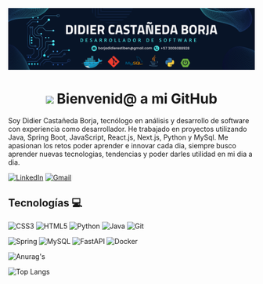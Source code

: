 <div id="banner"align="center">
<img src="./Banner.png"/>
</div>

<div id="banner"align="center">
<h1>
<img src="https://media1.giphy.com/media/v1.Y2lkPTc5MGI3NjExbzhwN2I1NWg3MW40ZG9paG5hMXRieGI3cmYzNHhrc3NlMTJidGF5cSZlcD12MV9pbnRlcm5hbF9naWZfYnlfaWQmY3Q9cw/PAuDiTd7DLwYagLGH3/giphy.webp/giphy.gif" width="100"/> Bienvenid@ a mi GitHub
</h1>
</div>

 Soy Didier Castañeda Borja, tecnólogo en análisis y desarrollo de software con experiencia como desarrollador. He trabajado en proyectos utilizando Java, Spring Boot, JavaScript, React.js, Next.js, Python y MySql. Me apasionan los retos poder aprender e innovar cada dia, siempre busco aprender nuevas tecnologias, tendencias y poder darles utilidad en mi dia a dia.


[![LinkedIn](https://img.shields.io/badge/linkedin-%230077B5.svg?style=for-the-badge&logo=linkedin&logoColor=white)](https://www.linkedin.com/in/didier-castañeda-borja-741185274/)
[![Gmail](https://img.shields.io/badge/Gmail-D14836?style=for-the-badge&logo=gmail&logoColor=white)](mailto:borjadidierestiben@gmail.com)


## Tecnologías 💻
![CSS3](https://img.shields.io/badge/css3-%231572B6.svg?style=for-the-badge&logo=css3&logoColor=white)
![HTML5](https://img.shields.io/badge/html5-%23E34F26.svg?style=for-the-badge&logo=html5&logoColor=white)
![Python](https://img.shields.io/badge/python-3670A0?style=for-the-badge&logo=python&logoColor=ffdd54)
![Java](https://img.shields.io/badge/java-%23ED8B00.svg?style=for-the-badge&logo=openjdk&logoColor=white)
![Git](https://img.shields.io/badge/git-%23F05033.svg?style=for-the-badge&logo=git&logoColor=white)

![Spring](https://img.shields.io/badge/spring-%236DB33F.svg?style=for-the-badge&logo=spring&logoColor=white)
![MySQL](https://img.shields.io/badge/mysql-4479A1.svg?style=for-the-badge&logo=mysql&logoColor=white)
![FastAPI](https://img.shields.io/badge/FastAPI-005571?style=for-the-badge&logo=fastapi)
![Docker](https://img.shields.io/badge/docker-%230db7ed.svg?style=for-the-badge&logo=docker&logoColor=white)

![Anurag's](https://github-readme-stats.vercel.app/api?username=Didier321&show_icons=true&theme=dark)

![Top Langs](https://github-readme-stats.vercel.app/api/top-langs/?username=Didier321&layout=compact&theme=dark)